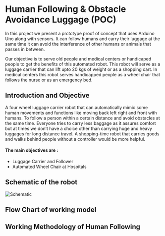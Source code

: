 # Human Following & Obstacle Avoidance Luggage (POC)

In this project we present a prototype proof of concept that uses Arduino Uno along with sensors. It can follow humans and carry their luggage at the same time it can avoid the interference of other humans or animals that passes in between. 

Our objective is to serve old people and medical centers or handicaped people to get the benefits of this automated robot. This robot will serve as a luggage carrier that can lift upto 20 kgs of weight or as a shopping cart. In medical centers this robot serves handicapped people as a wheel chair that follows the nurse or as an emergency bed.

## Introduction and Objective

A four wheel luggage carrier robot that can automatically mimic some human movements and functions like moving back left right and front with humans. To follow a person within a certain distance and avoid obstacles at the same time. 
Everyone tries to carry less baggage as it assures comfort but at times we don’t have a choice other than carrying huge and heavy luggages for long distance travel. A shopping-time robot that carries goods and walks behind people without a controller would be more helpful.

#### The main objectives are : 
* Luggage Carrier and Follower
* Automated Wheel Chair at Hospitals

## Schematic of the robot
<img
  src="https://github.com/Smart-Luggage-POC/Smart-luggage-POC/blob/main/images/Schematic.png"
  alt="Schematic"
  style="display: inline-block; margin: 0 auto; max-width: 60%;">


## Flow Chart of working model


## Working Methodology of Human Following


